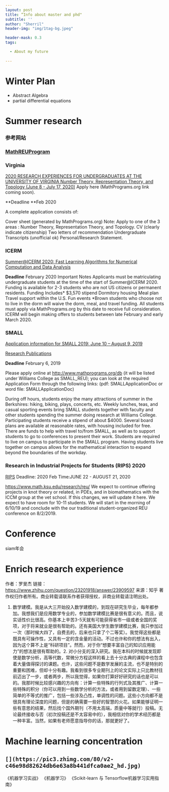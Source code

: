 ```yaml
---
layout: post
title: “Info about master and phd"
subtitle: ''
author: "Sherril"
header-img: "img/1tag-bg.jpeg"

header-mask: 0.3
tags:

  - About my future
  
---
```


# Winter Plan
- Abstract Algebra
- partial differential equations

# Summer research

### 参考网站

### [MathREUProgram](https://sites.google.com/view/mathreu)



### Virginia
[2020 RESEARCH EXPERIENCES FOR UNDERGRADUATES AT THE UNIVERSITY OF VIRGINIA
Number Theory, Representation Theory, and Topology (June 8 - July 17, 2020)](https://uva.theopenscholar.com/reu/program)
Apply here (MathPrograms.org link coming soon).

**Deadline **Feb 2020

A complete application consists of:

Cover sheet (generated by MathPrograms.org)
Note: Apply to one of the 3 areas :  Number Theory, Representation Theory, and Topology.
CV (clearly indicate citizenship)
Two letters of recommendation
Undergraduate Transcripts (unofficial ok)
Personal/Research Statement.

### ICERM
[Summer@ICERM 2020: Fast Learning Algorithms for Numerical Computation and Data Analysis](https://icerm.brown.edu/summerug/2020/#programdetails)

**Deadline** February 2020
Important Notes
Applicants must be matriculating undergraduate students at the time of the start of Summer@ICERM 2020.
Funding is available for 2-3 students who are not US citizens or permanent residents.
Funding Includes*
$3,570 stipend
Dormitory housing
Meal plan
Travel support within the U.S.
Fun events
*Brown students who choose not to live in the dorm will waive the dorm, meal, and travel funding.
All students must apply via MathPrograms.org by this date to receive full consideration. ICERM will begin making offers to students between late February and early March 2020.


### SMALL
[Application information for SMALL 2019:
June 10  – August 9, 2019](https://math.williams.edu/small/application-information/)

[Research Publications](https://math.williams.edu/small/small-research-publications/)

**Deadline** February 6, 2019

Please apply online at http://www.mathprograms.org/db (it will be listed under Williams College as SMALL_REU); you can look at the required Application Form through the following links: (pdf: SMALLApplicationDoc or word file: SMALLApplicationDoc) 

During off hours, students enjoy the many attractions of summer in the Berkshires:  hiking, biking, plays, concerts, etc. Weekly lunches, teas, and casual sporting events bring SMALL students together with faculty and other students spending the summer doing research at Williams College. Participating students receive a stipend of about $4000. Several board plans are available at reasonable rates, with housing included for free. There are funds to help with travel to/from SMALL, as well as to support students to go to conferences to present their work. Students are required to live on campus to participate in the SMALL program.  Having students live together on campus allows for the mathematical interaction to expand beyond the boundaries of the workday.


### Research in Industrial Projects for Students (RIPS) 2020
[RIPS](http://www.ipam.ucla.edu/programs/student-research-programs/research-in-industrial-projects-for-students-rips-2020/)
Deadline: 2020 Feb
Time:JUNE 22 - AUGUST 21, 2020

https://www.math.ksu.edu/research/reu/
We expect to continue offering projects in knot theory or related, in PDEs, and  in biomathematics with the ICCM group at the vet school. If this changes, we will update it here. We  expect to have room for 10-11 students. We will start in the morning of 6/10/19 and conclude with the our traditional student-organized REU conference on 8/2/2019.


# Conference
siam年会


# Enrich research experience

作者：罗旻杰
链接：https://www.zhihu.com/question/23201918/answer/23909597
来源：知乎
著作权归作者所有。商业转载请联系作者获得授权，非商业转载请注明出处。

1. 数学建模。我是从大三开始投入数学建模的，到现在研究生毕业，每年都参加。我想我们是应用数学专业的，参加数学建模比赛是很有意义的。而且，说实话性价比很高。你基本上辛苦3-5天就有可能获得省市一级或者全国的奖项，对于将来就业是很有帮助的。还有美国大学生数学建模比赛，我只参加过一次（那时候大四了，自费去的，后来也只拿了个二等奖）。我觉得这些都是既具有可操作性，又具有一定的含金量的活动。不过也许和你的想法有出入，因为这个算不上是“科研项目”。然而，对于你“想要丰富自己的知识应用能力”的想法是很有帮助的。2. 对小分支的深入研究。我在本科的时候就发现即使是数学分析，高等代数，常微分方程这样的看上去十分古典的课程中也包含着大量值得探讨的课题。也许，这些问题不是数学发展的主流，也不是特别的重要和困难，但却十分有趣。我看到很多专业期刊上的论文实际上只比教材往前迈出了一步，或者两步，所以我觉得，如果你打算好好研究的话也是可以的。我那时候比较感兴趣的方向有：计算一些特殊的行列式及其推广、计算一些特殊的积分（你可以用到一些数学分析的方法，或者用到留数定理）、一些简单的不等式的推广，包括一些涉及凸性，单调性的问题。这些小方向都不是很具有理论深度的问题，但是的确需要一些好的智慧的火花。如果能够证明一些有意思的结果，然后找个国外期刊（不用太高端，质量中等就行）投稿。无论最终接收与否（初次投稿还是不太容易中的），我相信对你的学术经历都是一种丰富。当然，如果有老师愿意指导你的话，那就更好了。


# Machine learning concentration

## `[](https://pic3.zhimg.com/80/v2-c46e98d82624db6e63a8b441dfca0ae2_hd.jpg)`

《机器学习实战》
《机器学习》
《Scikit-learn 与 Tensorflow机器学习实用指南》